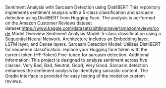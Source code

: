 Sentiment Analysis with Sarcasm Detection using DistilBERT
This repository implements sentiment analysis with a 5-class classification and sarcasm detection using DistilBERT from Hugging Face. The analysis is performed on the Amazon Customer Reviews dataset 
dataset:https://www.kaggle.com/datasets/bittlingmayer/amazonreviews/code
Model Overview
Sentiment Analysis Model:
5-class classification using a Sequential Neural Network.
Architecture includes an Embedding layer, LSTM layer, and Dense layers.
Sarcasm Detection Model:
Utilizes DistilBERT for sequence classification.
replace your Hugging face token with the current token (HF-Token)
Fine-tuned for sarcasm detection.
Additional Information:
This project is designed to analyze sentiment across five classes: Very Bad, Bad, Neutral, Good, Very Good.
Sarcasm detection enhances the sentiment analysis by identifying sarcastic content.
The Gradio interface is provided for easy testing of the model on custom reviews.

